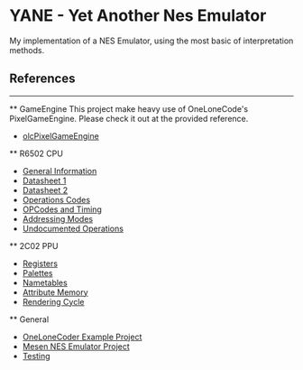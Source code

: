 # YANE - Yet Another Nes Emulator

My implementation of a NES Emulator, using the most basic of interpretation methods.

## References
--------------------------------------
** GameEngine
This project make heavy use of OneLoneCode's PixelGameEngine. Please check it out at the provided reference.
- [olcPixelGameEngine](https://github.com/OneLoneCoder/olcPixelGameEngine)

** R6502 CPU
- [General Information](https://en.wikipedia.org/wiki/MOS_Technology_6502)
- [Datasheet 1](https://www.mdawson.net/vic20chrome/cpu/mos_6500_mpu_preliminary_may_1976.pdf)
- [Datasheet 2](http://archive.6502.org/datasheets/rockwell_r650x_r651x.pdf)
- [Operations Codes](http://6502.org/tutorials/6502opcodes.html)
- [OPCodes and Timing](http://nparker.llx.com/a2/opcodes.html)
- [Addressing Modes](http://www.emulator101.com/6502-addressing-modes.html)
- [Undocumented Operations](http://www.oxyron.de/html/opcodes02.html)

** 2C02 PPU
- [Registers](http://wiki.nesdev.com/w/index.php/PPU_registers)
- [Palettes](https://wiki.nesdev.com/w/index.php/PPU_palettes)
- [Nametables](https://wiki.nesdev.com/w/index.php/PPU_nametables)
- [Attribute Memory](https://wiki.nesdev.com/w/index.php/PPU_attribute_tables)
- [Rendering Cycle](https://wiki.nesdev.com/w/index.php/PPU_rendering)


** General
- [OneLoneCoder Example Project](https://github.com/OneLoneCoder/olcNES)
- [Mesen NES Emulator Project](https://github.com/SourMesen/Mesen)
- [Testing](wiki.nesdev.com/w/index.php/Emulator_tests)
